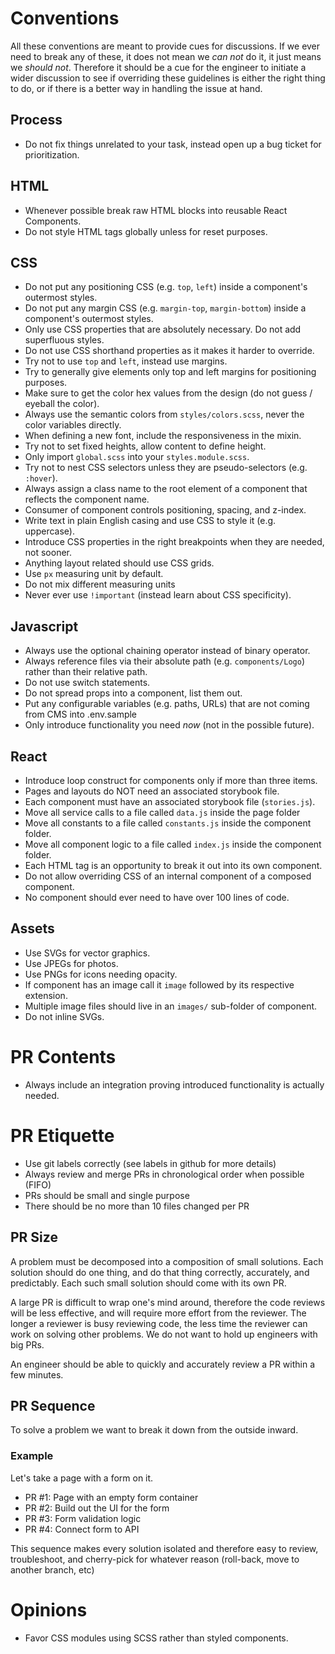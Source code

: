 # Conventions

All these conventions are meant to provide cues for discussions. If we ever need to break any of these, it does not mean we _can not_ do it, it just means we _should not_. Therefore it should be a cue for the engineer to initiate a wider discussion to see if overriding these guidelines is either the right thing to do, or if there is a better way in handling the issue at hand.

## Process

-   Do not fix things unrelated to your task, instead open up a bug ticket for prioritization.

## HTML

-   Whenever possible break raw HTML blocks into reusable React Components.
-   Do not style HTML tags globally unless for reset purposes.

## CSS

-   Do not put any positioning CSS (e.g. `top`, `left`) inside a component's outermost styles.
-   Do not put any margin CSS (e.g. `margin-top`, `margin-bottom`) inside a component's outermost styles.
-   Only use CSS properties that are absolutely necessary. Do not add superfluous styles.
-   Do not use CSS shorthand properties as it makes it harder to override.
-   Try not to use `top` and `left`, instead use margins.
-   Try to generally give elements only top and left margins for positioning purposes.
-   Make sure to get the color hex values from the design (do not guess / eyeball the color).
-   Always use the semantic colors from `styles/colors.scss`, never the color variables directly.
-   When defining a new font, include the responsiveness in the mixin.
-   Try not to set fixed heights, allow content to define height.
-   Only import `global.scss` into your `styles.module.scss`.
-   Try not to nest CSS selectors unless they are pseudo-selectors (e.g. `:hover`).
-   Always assign a class name to the root element of a component that reflects the component name.
-   Consumer of component controls positioning, spacing, and z-index.
-   Write text in plain English casing and use CSS to style it (e.g. uppercase).
-   Introduce CSS properties in the right breakpoints when they are needed, not sooner.
-   Anything layout related should use CSS grids.
-   Use `px` measuring unit by default.
-   Do not mix different measuring units
-   Never ever use `!important` (instead learn about CSS specificity).

## Javascript

-   Always use the optional chaining operator instead of binary operator.
-   Always reference files via their absolute path (e.g. `components/Logo`) rather than their relative path.
-   Do not use switch statements.
-   Do not spread props into a component, list them out.
-   Put any configurable variables (e.g. paths, URLs) that are not coming from CMS into .env.sample
-   Only introduce functionality you need _now_ (not in the possible future).

## React

-   Introduce loop construct for components only if more than three items.
-   Pages and layouts do NOT need an associated storybook file.
-   Each component must have an associated storybook file (`stories.js`).
-   Move all service calls to a file called `data.js` inside the page folder
-   Move all constants to a file called `constants.js` inside the component folder.
-   Move all component logic to a file called `index.js` inside the component folder.
-   Each HTML tag is an opportunity to break it out into its own component.
-   Do not allow overriding CSS of an internal component of a composed component.
-   No component should ever need to have over 100 lines of code.

## Assets

-   Use SVGs for vector graphics.
-   Use JPEGs for photos.
-   Use PNGs for icons needing opacity.
-   If component has an image call it `image` followed by its respective extension.
-   Multiple image files should live in an `images/` sub-folder of component.
-   Do not inline SVGs.

# PR Contents

-   Always include an integration proving introduced functionality is actually needed.

# PR Etiquette

-   Use git labels correctly (see labels in github for more details)
-   Always review and merge PRs in chronological order when possible (FIFO)
-   PRs should be small and single purpose
-   There should be no more than 10 files changed per PR

## PR Size

A problem must be decomposed into a composition of small solutions. Each solution should do one thing, and do that thing correctly, accurately, and predictably. Each such small solution should come with its own PR.

A large PR is difficult to wrap one's mind around, therefore the code reviews will be less effective, and will require more effort from the reviewer. The longer a reviewer is busy reviewing code, the less time the reviewer can work on solving other problems. We do not want to hold up engineers with big PRs.

An engineer should be able to quickly and accurately review a PR within a few minutes.

## PR Sequence

To solve a problem we want to break it down from the outside inward.

### Example

Let's take a page with a form on it.

-   PR #1: Page with an empty form container
-   PR #2: Build out the UI for the form
-   PR #3: Form validation logic
-   PR #4: Connect form to API

This sequence makes every solution isolated and therefore easy to review, troubleshoot, and cherry-pick for whatever reason (roll-back, move to another branch, etc)

# Opinions

-   Favor CSS modules using SCSS rather than styled components.
